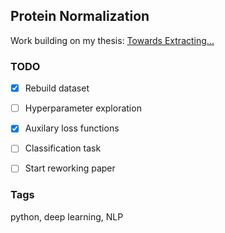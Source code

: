 ## Protein Normalization

Work building on my thesis: [Towards Extracting...](...)

### TODO

- [x] Rebuild dataset

- [ ] Hyperparameter exploration

- [x] Auxilary loss functions

- [ ] Classification task

- [ ] Start reworking paper

### Tags

python, deep learning, NLP
